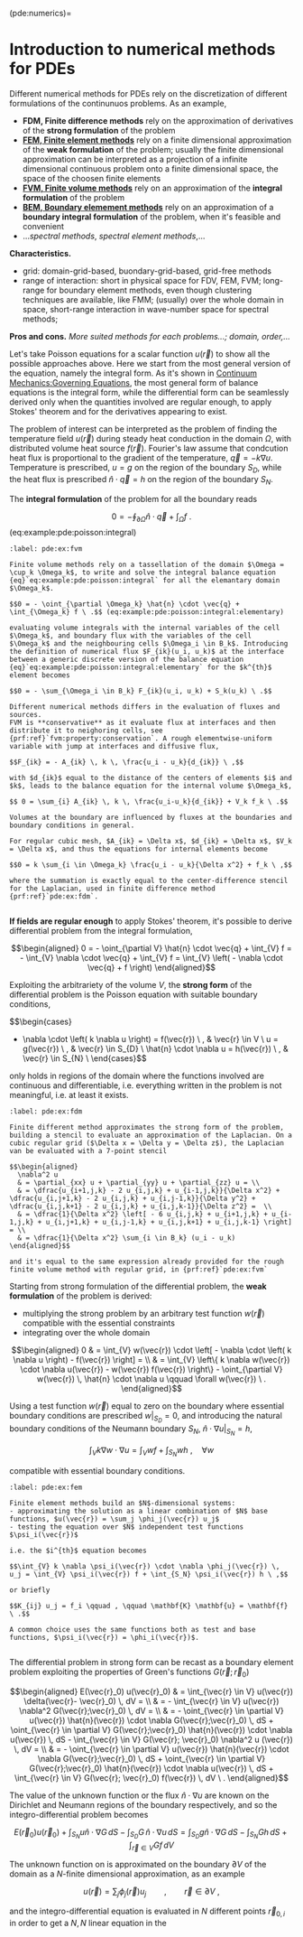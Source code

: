 (pde:numerics)=
# Introduction to numerical methods for PDEs

Different numerical methods for PDEs rely on the discretization of different formulations of the continunuos problems. As an example,
- **FDM, Finite difference methods** rely on the approximation of derivatives of the **strong formulation** of the problem
- [**FEM, Finite element methods**](pde:fem) rely on a finite dimensional approximation of the **weak formulation** of the problem; usually the finite dimensional approximation can be interpreted as a projection of a infinite dimensional continuous problem onto a finite dimensional space, the space of the choosen finite elements
- [**FVM, Finite volume methods**](pde:fvm) rely on an approximation of the **integral formulation** of the problem
- [**BEM, Boundary elemement methods**](pde:bem) rely on an approximation of a **boundary integral formulation** of  the problem, when it's feasible and convenient
- ...*spectral methods*, *spectral element methods*,...

**Characteristics.**
- grid: domain-grid-based, buondary-grid-based, grid-free methods
- range of interaction: short in physical space for FDV, FEM, FVM; long-range for boundary element methods, even though clustering techniques are available, like FMM; (usually) over the whole domain in space, short-range interaction in wave-number space for spectral methods; 

**Pros and cons.** *More suited methods for each problems...; domain, order,...*

Let's take Poisson equations for a scalar function $u(\vec{r})$ to show all the possible approaches above. Here we start from the most general version of the equation, namely the integral form. As it's shown in [Continuum Mechanics:Governing Equations](https://basics2022.github.io/bbooks-physics-continuum-mechanics/ch/continuum/governing-equations.html), the most general form of balance equations is the integral form, while the differential form can be seamlessly derived only when the quantities involved are regular enough, to apply Stokes' theorem and for the derivatives appearing to exist.

The problem of interest can be interpreted as the problem of finding the temperature field $u(\vec{r})$ during steady heat conduction in the domain $\Omega$, with distributed volume heat source $f(\vec{r})$. Fourier's law assume that condcution heat flux is proportional to the gradient of the temperature, $\vec{q} = - k \nabla u$. Temperature is prescribed, $u = g$ on the region of the boundary $S_D$, while the heat flux is prescribed  $\hat{n} \cdot \vec{q} = h$ on the region of the boundary $S_N$.

The **integral formulation** of the problem for all the boundary reads

$$0 = - \oint_{\partial \Omega} \hat{n} \cdot \vec{q} + \int_{\Omega} f \ .$$ (eq:example:pde:poisson:integral)

```{prf:example} Finite volume methods
:label: pde:ex:fvm

Finite volume methods rely on a tassellation of the domain $\Omega = \cup_k \Omega_k$, to write and solve the integral balance equation {eq}`eq:example:pde:poisson:integral` for all the elemantary domain $\Omega_k$.

$$0 = - \oint_{\partial \Omega_k} \hat{n} \cdot \vec{q} + \int_{\Omega_k} f \ .$$ (eq:example:pde:poisson:integral:elementary)

evaluating volume integrals with the internal variables of the cell $\Omega_k$, and boundary flux with the variables of the cell $\Omega_k$ and the neighbouring cells $\Omega_i \in B_k$. Introducing the definition of numerical flux $F_{ik}(u_i, u_k)$ at the interface between a generic discrete version of the balance equation  {eq}`eq:example:pde:poisson:integral:elementary` for the $k^{th}$ element becomes

$$0 = - \sum_{\Omega_i \in B_k} F_{ik}(u_i, u_k) + S_k(u_k) \ .$$

Different numerical methods differs in the evaluation of fluxes and sources.
FVM is **conservative** as it evaluate flux at interfaces and then distribute it to neighoring cells, see {prf:ref}`fvm:property:conservation`. A rough elementwise-uniform variable with jump at interfaces and diffusive flux,

$$F_{ik} = - A_{ik} \, k \, \frac{u_i - u_k}{d_{ik}} \ ,$$

with $d_{ik}$ equal to the distance of the centers of elements $i$ and $k$, leads to the balance equation for the internal volume $\Omega_k$,

$$ 0 = \sum_{i} A_{ik} \, k \, \frac{u_i-u_k}{d_{ik}} + V_k f_k \ .$$

Volumes at the boundary are influenced by fluxes at the boundaries and boundary conditions in general. 

For regular cubic mesh, $A_{ik} = \Delta x$, $d_{ik} = \Delta x$, $V_k = \Delta x$, and thus the equations for internal elements become

$$0 = k \sum_{i \in \Omega_k} \frac{u_i - u_k}{\Delta x^2} + f_k \ ,$$

where the summation is exactly equal to the center-difference stencil for the Laplacian, used in finite difference method {prf:ref}`pde:ex:fdm`.


```

**If fields are regular enough** to apply Stokes' theorem, it's possible to derive differential problem from the integral formulation,

$$\begin{aligned}
  0 
    = - \oint_{\partial V} \hat{n} \cdot \vec{q} + \int_{V} f 
    = - \int_{V} \nabla \cdot \vec{q} + \int_{V} f = \int_{V} \left( - \nabla \cdot \vec{q} + f  \right)
\end{aligned}$$

Exploiting the arbitrariety of the volume $V$, the **strong form** of the differential problem is the Poisson equation with suitable boundary conditions,

$$\begin{cases}
  - \nabla \cdot \left( k \nabla u \right) = f(\vec{r}) \ , & \vec{r} \in V \\
  u = g(\vec{r})                                        \ , & \vec{r} \in S_{D} \\
  \hat{n} \cdot \nabla u = h(\vec{r})                   \ , & \vec{r} \in S_{N}  \\
\end{cases}$$

only holds in regions of the domain where the functions involved are continuous and differentiable, i.e. everything written in the problem is not meaningful, i.e. at least it exists. 


```{prf:example} Finite difference methods
:label: pde:ex:fdm

Finite different method approximates the strong form of the problem, building a stencil to evaluate an approximation of the Laplacian. On a cubic regular grid ($\Delta x = \Delta y = \Delta z$), the Laplacian van be evaluated with a 7-point stencil

$$\begin{aligned}
  \nabla^2 u
  & = \partial_{xx} u + \partial_{yy} u + \partial_{zz} u = \\
  & = \dfrac{u_{i+1,j,k} - 2 u_{i,j,k} + u_{i-1,j,k}}{\Delta x^2} + \dfrac{u_{i,j+1,k} - 2 u_{i,j,k} + u_{i,j-1,k}}{\Delta y^2} + \dfrac{u_{i,j,k+1} - 2 u_{i,j,k} + u_{i,j,k-1}}{\Delta z^2} =  \\
  & = \dfrac{1}{\Delta x^2} \left[ - 6 u_{i,j,k} + u_{i+1,j,k} + u_{i-1,j,k} + u_{i,j+1,k} + u_{i,j-1,k} + u_{i,j,k+1} + u_{i,j,k-1} \right] = \\
  & = \dfrac{1}{\Delta x^2} \sum_{i \in B_k} (u_i - u_k)
\end{aligned}$$

and it's equal to the same expression already provided for the rough finite volume method with regular grid, in {prf:ref}`pde:ex:fvm`

```

Starting from strong formulation of the differential problem, the **weak formulation** of the problem is derived:
- multiplying the strong problem by an arbitrary test function $w(\vec{r})$ compatible with the essential constraints
- integrating over the whole domain

$$\begin{aligned}
  0
  & = \int_{V} w(\vec{r}) \cdot \left[ - \nabla \cdot \left( k \nabla u \right) - f(\vec{r}) \right] = \\
  & = \int_{V} \left\{  k \nabla w(\vec{r}) \cdot  \nabla u(\vec{r}) - w(\vec{r}) f(\vec{r}) \right\} - \oint_{\partial V} w(\vec{r}) \, \hat{n} \cdot \nabla u \qquad \forall w(\vec{r}) \ .
\end{aligned}$$

Using a test function $w(\vec{r})$ equal to zero on the boundary where essential boundary conditions are prescribed $\left.w\right|_{S_D} = 0$, and introducing the natural boundary conditions of the Neumann boundary $S_N$, $\left. \hat{n} \cdot \nabla u\right|_{S_N} = h$,

$$\int_{V} k \nabla w \cdot \nabla u = \int_V w f + \int_{S_N} w h \ , \quad \forall w$$

compatible with essential boundary conditions.

```{prf:example} Finite element methods
:label: pde:ex:fem

Finite element methods build an $N$-dimensional systems:
- approximating the solution as a linear combination of $N$ base functions, $u(\vec{r}) = \sum_j \phi_j(\vec{r}) u_j$
- testing the equation over $N$ independent test functions $\psi_i(\vec{r})$

i.e. the $i^{th}$ equation becomes

$$\int_{V} k \nabla \psi_i(\vec{r}) \cdot \nabla \phi_j(\vec{r}) \, u_j = \int_{V} \psi_i(\vec{r}) f + \int_{S_N} \psi_i(\vec{r}) h \ ,$$

or briefly

$$K_{ij} u_j = f_i \qquad , \qquad \mathbf{K} \mathbf{u} = \mathbf{f} \ .$$

A common choice uses the same functions both as test and base functions, $\psi_i(\vec{r}) = \phi_i(\vec{r})$.


```

The differential problem in strong form can be recast as a boundary element problem exploiting the properties of Green's functions $G(\vec{r}; \vec{r}_0)$

$$\begin{aligned}
  E(\vec{r}_0) u(\vec{r}_0) 
  & = \int_{\vec{r} \in V} u(\vec{r}) \delta(\vec{r}- \vec{r}_0) \, dV = \\
  & = - \int_{\vec{r} \in V} u(\vec{r}) \nabla^2 G(\vec{r};\vec{r}_0) \, dV = \\
  & = - \oint_{\vec{r} \in \partial V} u(\vec{r}) \hat{n}(\vec{r}) \cdot \nabla G(\vec{r};\vec{r}_0) \, dS 
      + \oint_{\vec{r} \in \partial V} G(\vec{r};\vec{r}_0) \hat{n}(\vec{r}) \cdot \nabla u(\vec{r}) \, dS
      - \int_{\vec{r} \in V} G(\vec{r}; \vec{r}_0) \nabla^2 u (\vec{r}) \, dV  = \\
  & = - \oint_{\vec{r} \in \partial V} u(\vec{r}) \hat{n}(\vec{r}) \cdot \nabla G(\vec{r};\vec{r}_0) \, dS 
      + \oint_{\vec{r} \in \partial V} G(\vec{r};\vec{r}_0) \hat{n}(\vec{r}) \cdot \nabla u(\vec{r}) \, dS
      + \int_{\vec{r} \in V} G(\vec{r}; \vec{r}_0) f(\vec{r}) \, dV \ .
\end{aligned}$$

The value of the unknown function or the flux $\hat{n} \cdot \nabla u$ are known on the Dirichlet and Neumann regions of the boundary respectively, and so the integro-differential problem becomes

$$E(\vec{r}_0) u(\vec{r}_0) + \int_{S_N} u \hat{n} \cdot \nabla G \, dS - \int_{S_D} G \, \hat{n} \cdot \nabla u \, dS = \int_{S_D} g \hat{n} \cdot \nabla G \, dS - \int_{S_N} G h \, dS + \int_{\vec{r} \in V} G f \, dV$$

The unknown function on is approximated on the boundary $\partial V$ of the domain as a $N$-finite dimensional approximation, as an example

$$u(\vec{r}) = \sum_{j} \phi_j(\vec{r}) u_j \qquad , \qquad \vec{r} \in \partial V \ ,$$

and the integro-differential equation is evaluated in $N$ different points $\vec{r}_{0,i}$ in order to get a $N,N$ linear equation in the 





